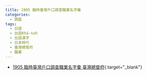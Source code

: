 ```yaml
---
title: 1905 臨時臺灣戶口調查職業名字彙
categories: 
  - 調査
tags:
  - 日語
  - 台語Khá-nah
  - 台語漢字
  - 日本時代
  - 臺灣總督府
  - 職業
---
```


- [1905 臨時臺灣戶口調查職業名字彙 臺灣總督府](https://kiek.taigi.info/1905TaioanChitgiapMiaJilui/){:target="_blank"}
